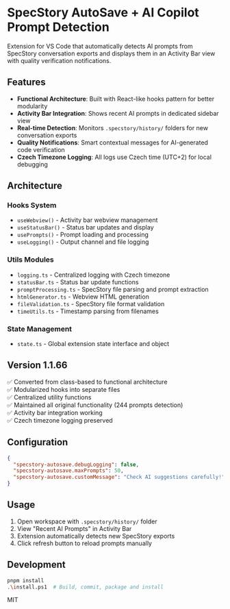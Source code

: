 # SpecStory AutoSave + AI Copilot Prompt Detection

Extension for VS Code that automatically detects AI prompts from SpecStory conversation exports and displays them in an Activity Bar view with quality verification notifications.

## Features

- **Functional Architecture**: Built with React-like hooks pattern for better modularity
- **Activity Bar Integration**: Shows recent AI prompts in dedicated sidebar view
- **Real-time Detection**: Monitors `.specstory/history/` folders for new conversation exports
- **Quality Notifications**: Smart contextual messages for AI-generated code verification
- **Czech Timezone Logging**: All logs use Czech time (UTC+2) for local debugging

## Architecture

### Hooks System
- `useWebview()` - Activity bar webview management
- `useStatusBar()` - Status bar updates and display
- `usePrompts()` - Prompt loading and processing
- `useLogging()` - Output channel and file logging

### Utils Modules
- `logging.ts` - Centralized logging with Czech timezone
- `statusBar.ts` - Status bar update functions
- `promptProcessing.ts` - SpecStory file parsing and prompt extraction
- `htmlGenerator.ts` - Webview HTML generation
- `fileValidation.ts` - SpecStory file format validation
- `timeUtils.ts` - Timestamp parsing from filenames

### State Management
- `state.ts` - Global extension state interface and object

## Version 1.1.66

✅ Converted from class-based to functional architecture  
✅ Modularized hooks into separate files  
✅ Centralized utility functions  
✅ Maintained all original functionality (244 prompts detection)  
✅ Activity bar integration working  
✅ Czech timezone logging preserved  

## Configuration

```json
{
  "specstory-autosave.debugLogging": false,
  "specstory-autosave.maxPrompts": 50,
  "specstory-autosave.customMessage": "Check AI suggestions carefully!"
}
```

## Usage

1. Open workspace with `.specstory/history/` folder
2. View "Recent AI Prompts" in Activity Bar
3. Extension automatically detects new SpecStory exports
4. Click refresh button to reload prompts manually

## Development

```bash
pnpm install
.\install.ps1  # Build, commit, package and install
```

MIT
